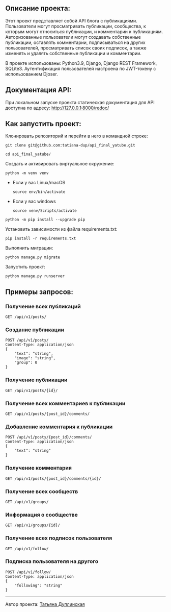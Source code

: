 ## Описание проекта:

Этот проект представляет собой API блога с публикациями.
Пользователи могут просматривать публикации, сообщества, к которым могут относиться публикации, и комментарии к публикациям.
Авторизованные пользователи могут создавать собственные публикации, оставлять комментарии, подписываться на других пользователей, просматривать список своих подписок, а также изменять и удалять собственные публикации и комментарии.

В проекте использованы: Python3.9, Django, Django REST Framework, SQLite3.
Аутентификация пользователей настроена по JWT-токену с использованием Djoser.


## Документация API:
При локальном запуске проекта статическая документация для API доступна по адресу: http://127.0.0.1:8000/redoc/


## Как запустить проект:

Клонировать репозиторий и перейти в него в командной строке:

```
git clone git@github.com:tatiana-dup/api_final_yatube.git
```

```
cd api_final_yatube/
```

Cоздать и активировать виртуальное окружение:

```
python -m venv venv
```

* Если у вас Linux/macOS

    ```
    source env/bin/activate
    ```

* Если у вас windows

    ```
    source venv/Scripts/activate
    ```

```
python -m pip install --upgrade pip
```

Установить зависимости из файла requirements.txt:

```
pip install -r requirements.txt
```

Выполнить миграции:

```
python manage.py migrate
```

Запустить проект:

```
python manage.py runserver
```


## Примеры запросов:

### Получение всех публикаций
```
GET /api/v1/posts/
```

### Создание публикации
```
POST /api/v1/posts/
Content-Type: application/json
{
    "text": "string",
    "image": "string",
    "group": 0
}
```

### Получение публикации
```
GET /api/v1/posts/{id}/
```

### Получение всех комментариев к публикации
```
GET /api/v1/posts/{post_id}/comments/
```

### Добавление комментария к публикации
```
POST /api/v1/posts/{post_id}/comments/
Content-Type: application/json
{
    "text": "string"
}
```

### Получение комментария
```
GET /api/v1/posts/{post_id}/comments/{id}/
```

### Получение всех сообществ
```
GET /api/v1/groups/
```

### Информация о сообществе
```
GET /api/v1/groups/{id}/
```

### Получение всех подписок пользователя
```
GET /api/v1/follow/
```

### Подписка пользователя на другого
```
POST /api/v1/follow/
Content-Type: application/json
{
    "following": "string"
}
```

---
Автор проекта: [Татьяна Дуплинская](https://github.com/tatiana-dup)
